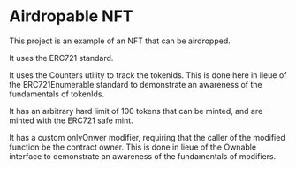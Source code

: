 # Airdropable NFT
This project is an example of an NFT that can be airdropped.

It uses the ERC721 standard.

It uses the Counters utility to track the tokenIds. This is done here in lieue of the ERC721Enumerable standard to demonstrate an awareness of the fundamentals of tokenIds.

It has an arbitrary hard limit of 100 tokens that can be minted, and are minted with the ERC721 safe mint.

It has a custom onlyOnwer modifier, requiring that the caller of the modified function be the contract owner. This is done in lieue of the Ownable interface to demonstrate an awareness of the fundamentals of modifiers.